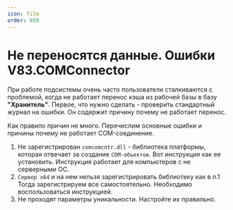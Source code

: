 ```yaml
---
icon: file
order: 850
---
```


# Не переносятся данные. Ошибки V83.COMConnector

При работе подсистемы очень часто пользователи сталкиваются с проблемой, когда не работает перенос кэша из рабочей базы в базу **"Хранитель"**.
Первое, что нужно сделать - проверить стандартный журнал на ошибки. Он содержит причину почему не работает перенос.

Как правило причин не много. Перечислим основные ошибки и причины почему не работает COM-соединение.

1. Не зарегистрирован `comcomcntr.dll` - библиотека платформы, которая отвечает за создание `COM-объектов`. Вот инструкция как ее установить. Инструкция работает для компьютеров с не серверными ОС.
2. `Сервер x64` и на нем нельзя зарегистрировать библиотеку как в п.1 Тогда зарегистрируем все самостоятельно. Необходимо воспользоваться инструкцией.
3. Не проходят параметры уникальности. Настройте их правильно.

